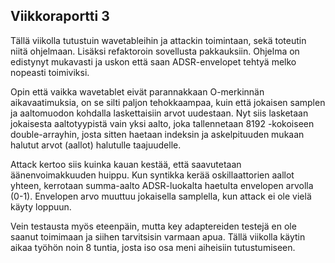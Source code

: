 ## Viikkoraportti 3

Tällä viikolla tutustuin wavetableihin ja attackin toimintaan, sekä toteutin niitä ohjelmaan. 
Lisäksi refaktoroin sovellusta pakkauksiin. Ohjelma on edistynyt mukavasti ja uskon että saan ADSR-envelopet tehtyä melko
nopeasti toimiviksi.

Opin että vaikka wavetablet eivät parannakkaan O-merkinnän aikavaatimuksia, on se silti paljon tehokkaampaa, kuin että jokaisen 
samplen ja aaltomuodon kohdalla laskettaisiin arvot uudestaan. Nyt siis lasketaan jokaisesta aaltotyypistä vain yksi aalto,
joka tallennetaan 8192 -kokoiseen double-arrayhin, josta sitten haetaan indeksin ja askelpituuden mukaan halutut arvot (aallot) 
halutulle taajuudelle.

Attack kertoo siis kuinka kauan kestää, että saavutetaan äänenvoimakkuuden huippu. Kun syntikka kerää oskillaattorien aallot 
yhteen, kerrotaan summa-aalto ADSR-luokalta haetulta envelopen arvolla (0-1). Envelopen arvo muuttuu jokaisella samplella, kun 
attack ei ole vielä käyty loppuun.

Vein testausta myös eteenpäin, mutta key adaptereiden testejä en ole saanut toimimaan ja siihen tarvitsisin varmaan apua. Tällä 
viikolla käytin aikaa työhön noin 8 tuntia, josta iso osa meni aiheisiin tutustumiseen.
